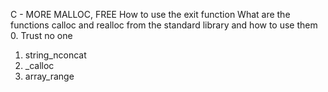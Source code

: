 C - MORE MALLOC, FREE
How to use the exit function
What are the functions calloc and realloc from the standard library and how to use them
0. Trust no one
1. string_nconcat
2. _calloc
3. array_range

